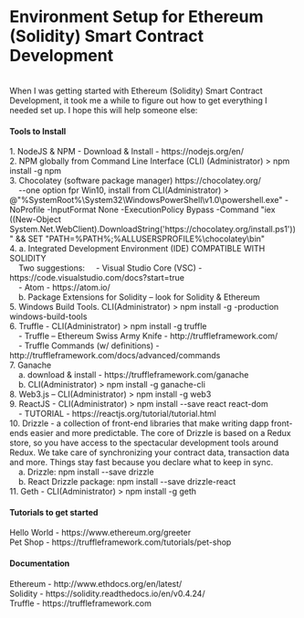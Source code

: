 # Environment Setup for Ethereum (Solidity) Smart Contract Development 
</br>
When I was getting started with Ethereum (Solidity) Smart Contract Development, it took me a while to figure out how to get everything I needed set up. I hope this will help someone else:
</br>
<h4>Tools to Install</h4>
1.	NodeJS & NPM - Download & Install - https://nodejs.org/en/ </br>
2.	NPM globally from Command Line Interface (CLI) (Administrator) > npm install -g npm</br>
3.	Chocolatey (software package manager) https://chocolatey.org/ </br>
&nbsp;&nbsp;&nbsp;&nbsp;--one option fpr Win10, install from CLI(Administrator) > @"%SystemRoot%\System32\WindowsPowerShell\v1.0\powershell.exe" -NoProfile -InputFormat None -ExecutionPolicy Bypass -Command "iex ((New-Object System.Net.WebClient).DownloadString('https://chocolatey.org/install.ps1'))" && SET "PATH=%PATH%;%ALLUSERSPROFILE%\chocolatey\bin"</br>
4.	a. Integrated Development Environment (IDE) COMPATIBLE WITH SOLIDITY</br>
&nbsp;&nbsp;&nbsp;&nbsp;Two suggestions:
&nbsp;&nbsp;&nbsp;&nbsp;-	Visual Studio Core (VSC) - https://code.visualstudio.com/docs?start=true</br>
&nbsp;&nbsp;&nbsp;&nbsp;-	Atom - https://atom.io/ </br>
&nbsp;&nbsp;&nbsp;     b. Package Extensions for Solidity –  look for Solidity & Ethereum</br>
5.    Windows Build Tools. CLI(Administrator) > npm install -g -production windows-build-tools</br>
6.    Truffle - CLI(Administrator) > npm install -g truffle</br>
&nbsp;&nbsp;&nbsp;&nbsp;-	Truffle  – Ethereum Swiss Army Knife - http://truffleframework.com/ </br>
&nbsp;&nbsp;&nbsp;&nbsp;-	Truffle Commands (w/ definitions) - http://truffleframework.com/docs/advanced/commands </br>
7.    Ganache </br> 
&nbsp;&nbsp;&nbsp;&nbsp;a. download & install - https://truffleframework.com/ganache </br>
&nbsp;&nbsp;&nbsp;&nbsp;b. CLI(Administrator) > npm install -g ganache-cli</br>
8.   Web3.js – CLI(Administrator) > npm install -g web3</br>
9.   ReactJS - CLI(Administrator) > npm install --save react react-dom</br>
&nbsp;&nbsp;&nbsp;&nbsp;-	TUTORIAL - https://reactjs.org/tutorial/tutorial.html</br>
10.   Drizzle -  a collection of front-end libraries that make writing dapp front-ends easier and more predictable. The core of Drizzle is based on a Redux store, so you have access to the spectacular development tools around Redux. We take care of synchronizing your contract data, transaction data and more. Things stay fast because you declare what to keep in sync.</br>
&nbsp;&nbsp;&nbsp;&nbsp;a. Drizzle: npm install --save drizzle</br>
&nbsp;&nbsp;&nbsp;&nbsp;b. React Drizzle package: npm install --save drizzle-react</br>
11. Geth - CLI(Administrator) > npm install -g geth
</br>
<h4>Tutorials to get started</h4>
Hello World - https://www.ethereum.org/greeter </br>
Pet Shop - https://truffleframework.com/tutorials/pet-shop 
</br>
<h4>Documentation</h4>
Ethereum - http://www.ethdocs.org/en/latest/ </br>
Solidity - https://solidity.readthedocs.io/en/v0.4.24/ </br>
Truffle - https://truffleframework.com </br>
